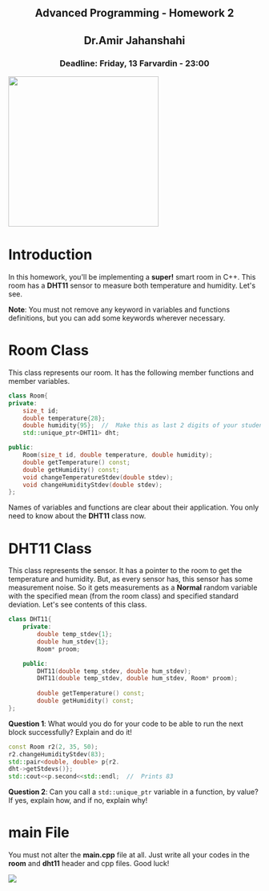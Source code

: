<center>
</h1>
<h2>
Advanced Programming - Homework 2
</h2>
<h2>
Dr.Amir Jahanshahi
</h2>
<h3>
Deadline: Friday, 13 Farvardin - 23:00
</center>

<img src="stuff/m1.jpg" width="300" />

# Introduction
In this homework, you'll be implementing a **super!** smart room in C++. This room has a **DHT11** sensor to measure both temperature and humidity. Let's see.

**Note**: You must not remove any keyword in variables and functions definitions, but you can add some keywords wherever necessary.

# Room Class
This class represents our room. It has the following member functions and member variables.

```c++
class Room{
private:
    size_t id;
    double temperature{28};
    double humidity{95};  //  Make this as last 2 digits of your student no
    std::unique_ptr<DHT11> dht;

public:
    Room(size_t id, double temperature, double humidity);
    double getTemperature() const;
    double getHumidity() const;
    void changeTemperatureStdev(double stdev);
    void changeHumidityStdev(double stdev);
};
```

Names of variables and functions are clear about their application. You only need to know about the **DHT11** class now.

#  DHT11 Class
This class represents the sensor. It has a pointer to the room to get the temperature and humidity. But, as every sensor has, this sensor has some measurement noise. So it gets measurements as a **Normal** random variable with the specified mean (from the room class) and specified standard deviation. Let's see contents of this class.

```c++
class DHT11{
    private:
        double temp_stdev{1};
        double hum_stdev{1};
        Room* proom;

    public:
        DHT11(double temp_stdev, double hum_stdev);
        DHT11(double temp_stdev, double hum_stdev, Room* proom);
        
        double getTemperature() const;
        double getHumidity() const;
};
```

**Question 1**: What would you do for your code to be able to run the next block successfully? Explain and do it!

```c++
const Room r2(2, 35, 50);
r2.changeHumidityStdev(83);
std::pair<double, double> p{r2.
dht->getStdevs()};
std::cout<<p.second<<std::endl;  //  Prints 83
```

**Question 2**: Can you call a ```std::unique_ptr``` variable in a function, by value? If yes, explain how, and if no, explain why!

# main File
You must not alter the **main.cpp** file at all. Just write all your codes in the **room** and **dht11** header and cpp files. Good luck!

<img src="stuff/m2.jpg">
